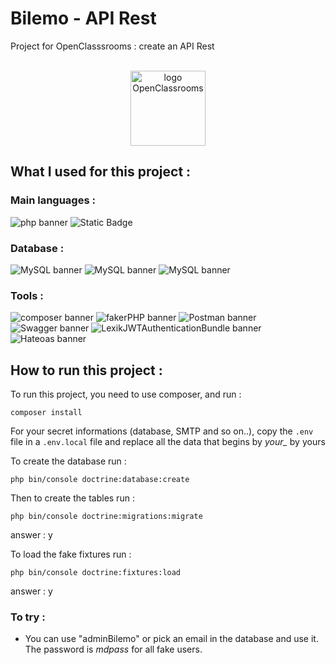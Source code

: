 # Bilemo - API Rest
Project for OpenClasssrooms : create an API Rest

<div align="center">
    <br>
    <img src="https://upload.wikimedia.org/wikipedia/fr/0/0d/Logo_OpenClassrooms.png" width="120" height="120" alt="logo OpenClassrooms">
</div>


## What I used for this project :


### Main languages :

<img src="https://img.shields.io/badge/php-8.3.1-%23777BB4?logo=php" alt="php banner"> <img src="https://img.shields.io/badge/symfony-7.0-%25%23000000%3F?logo=symfony" alt="Static Badge">


### Database :

<img src="https://img.shields.io/badge/MySQL-8.0.30-%234479A1?logo=mysql" alt="MySQL banner"> <img src="https://img.shields.io/badge/HeidiSQL-12.1.0-%234479A1?logo=mysql" alt="MySQL banner"> <img src="https://img.shields.io/badge/Laragon-6.0-%230E83CD?logo=laragon" alt="MySQL banner">


### Tools :

<img src="https://img.shields.io/badge/Composer-2.6.5-%23885630?logo=composer" alt="composer banner"> <img src="https://img.shields.io/badge/fakerPHP-1.23.1-%23000000"  alt="fakerPHP banner"> <img src="https://img.shields.io/badge/Postman-10.22-%23FF6C37?logo=Postman" alt="Postman banner"> <img src="https://img.shields.io/badge/swagger-4.8-%2385EA2D?logo=swagger" alt="Swagger banner"> <img src="https://img.shields.io/badge/LexikJWTAuthenticationBundle-2.20-%2300CAFF" alt="LexikJWTAuthenticationBundle banner"> <img src="https://img.shields.io/badge/Hateoas-3.0-%23E6E6E6" alt="Hateoas banner"> 



## How to run this project :

To run this project, you need to use composer, and run :

```
composer install
```

For your secret informations (database, SMTP and so on..), copy the ```.env``` file in a ```.env.local``` file and replace all the data that begins by *your_* by yours

To create the database run :

```
php bin/console doctrine:database:create
```

Then to create the tables run :
```
php bin/console doctrine:migrations:migrate
```
answer : y

To load the fake fixtures run :

```
php bin/console doctrine:fixtures:load
```
answer : y


### To try : ###
* You can use "adminBilemo" or pick an email in the database and use it. The password is *mdpass* for all fake users.  
